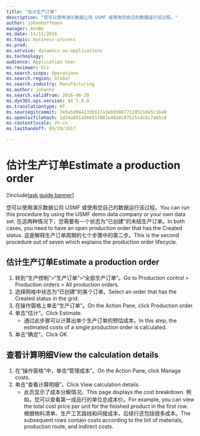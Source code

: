 ```yaml
--- 
title: "估计生产订单"
description: "您可以使用演示数据公司 USMF 或使用您自己的数据运行该过程。"
author: johanhoffmann
manager: AnnBe
ms.date: 11/11/2016
ms.topic: business-process
ms.prod: 
ms.service: dynamics-ax-applications
ms.technology: 
audience: Application User
ms.reviewer: bis
ms.search.scope: Operations
ms.search.region: Global
ms.search.industry: Manufacturing
ms.author: johanho
ms.search.validFrom: 2016-06-30
ms.dyn365.ops.version: AX 7.0.0
ms.translationtype: HT
ms.sourcegitcommit: 7e0a5d044133b917a3eb9386773205218e5c1b40
ms.openlocfilehash: 1d34a891a5b655f801e46b8c07525cdcbc7a65c8
ms.contentlocale: zh-cn
ms.lasthandoff: 09/29/2017

---
```

# <a name="estimate-a-production-order"></a><span data-ttu-id="38efe-103">估计生产订单</span><span class="sxs-lookup"><span data-stu-id="38efe-103">Estimate a production order</span></span>

[!include[task guide banner](../../includes/task-guide-banner.md)]

<span data-ttu-id="38efe-104">您可以使用演示数据公司 USMF 或使用您自己的数据运行该过程。</span><span class="sxs-lookup"><span data-stu-id="38efe-104">You can run this procedure by using the USMF demo data company or your own data set.</span></span> <span data-ttu-id="38efe-105">在这两种情况下，您需要有一个状态为“已创建”的未结生产订单。</span><span class="sxs-lookup"><span data-stu-id="38efe-105">In both cases, you need to have an open production order that has the Created status.</span></span> <span data-ttu-id="38efe-106">这是解释生产订单周期的七个步骤中的第二步。</span><span class="sxs-lookup"><span data-stu-id="38efe-106">This is the second procedure out of seven which explains the production order lifecycle.</span></span>


## <a name="estimate-a-production-order"></a><span data-ttu-id="38efe-107">估计生产订单</span><span class="sxs-lookup"><span data-stu-id="38efe-107">Estimate a production order</span></span>
1. <span data-ttu-id="38efe-108">转到“生产控制”>“生产订单”>“全部生产订单”。</span><span class="sxs-lookup"><span data-stu-id="38efe-108">Go to Production control > Production orders > All production orders.</span></span>
2. <span data-ttu-id="38efe-109">选择网格中状态为“已创建”的某个订单。</span><span class="sxs-lookup"><span data-stu-id="38efe-109">Select an order that has the Created status in the grid.</span></span>
3. <span data-ttu-id="38efe-110">在操作窗格上单击“生产订单”。</span><span class="sxs-lookup"><span data-stu-id="38efe-110">On the Action Pane, click Production order.</span></span>
4. <span data-ttu-id="38efe-111">单击“估计”。</span><span class="sxs-lookup"><span data-stu-id="38efe-111">Click Estimate.</span></span>
    * <span data-ttu-id="38efe-112">通过此步骤可以计算出单个生产订单的预估成本。</span><span class="sxs-lookup"><span data-stu-id="38efe-112">In this step, the estimated costs of a single production order is calculated.</span></span>   
5. <span data-ttu-id="38efe-113">单击“确定”。</span><span class="sxs-lookup"><span data-stu-id="38efe-113">Click OK.</span></span>

## <a name="view-the-calculation-details"></a><span data-ttu-id="38efe-114">查看计算明细</span><span class="sxs-lookup"><span data-stu-id="38efe-114">View the calculation details</span></span>
1. <span data-ttu-id="38efe-115">在“操作窗格”中，单击“管理成本”。</span><span class="sxs-lookup"><span data-stu-id="38efe-115">On the Action Pane, click Manage costs.</span></span>
2. <span data-ttu-id="38efe-116">单击“查看计算明细”。</span><span class="sxs-lookup"><span data-stu-id="38efe-116">Click View calculation details.</span></span>
    * <span data-ttu-id="38efe-117">此页显示了成本分解情况。</span><span class="sxs-lookup"><span data-stu-id="38efe-117">This page displays the cost breakdown.</span></span> <span data-ttu-id="38efe-118">例如，您可以查看第一成品行的单位总成本价。</span><span class="sxs-lookup"><span data-stu-id="38efe-118">For example, you can view the total cost price per unit for the finished product in the first row.</span></span> <span data-ttu-id="38efe-119">根据物料清单、生产工艺路线和间接成本，后续行还包括很多成本。</span><span class="sxs-lookup"><span data-stu-id="38efe-119">The subsequent rows contain costs according to the bill of materials, production route, and indirect costs.</span></span>  


